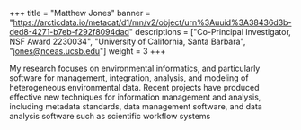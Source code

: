 +++
title = "Matthew Jones"
banner = "https://arcticdata.io/metacat/d1/mn/v2/object/urn%3Auuid%3A38436d3b-ded8-4271-b7eb-f292f8094dad"
descriptions = ["Co-Principal Investigator, NSF Award 2230034", "University of California, Santa Barbara", "jones@nceas.ucsb.edu"]
weight = 3
+++

My research focuses on environmental informatics, and particularly software for management, integration, analysis, and modeling of heterogeneous environmental data. Recent projects have produced effective new techniques for information management and analysis, including metadata standards, data management software, and data analysis software such as scientific workflow systems
